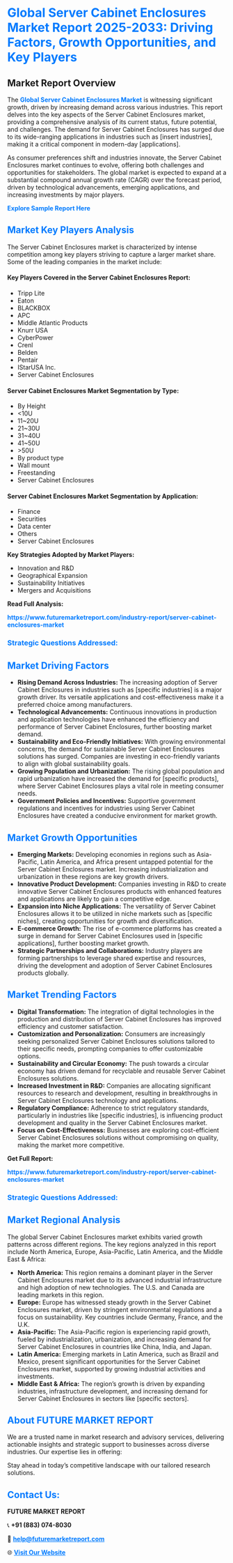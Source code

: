 <h1 style="color: #007BFF;">Global Server Cabinet Enclosures Market Report 2025-2033: Driving Factors, Growth Opportunities, and Key Players</h1>

<section id="overview">
<h2>Market Report Overview</h2>
<p>The <a href="https://www.futuremarketreport.com/industry-report/server-cabinet-enclosures-market" style="color: #007BFF; text-decoration: none;"><strong>Global Server Cabinet Enclosures Market</strong></a> is witnessing significant growth, driven by increasing demand across various industries. This report delves into the key aspects of the Server Cabinet Enclosures market, providing a comprehensive analysis of its current status, future potential, and challenges. The demand for Server Cabinet Enclosures has surged due to its wide-ranging applications in industries such as [insert industries], making it a critical component in modern-day [applications].</p>
<p>As consumer preferences shift and industries innovate, the Server Cabinet Enclosures market continues to evolve, offering both challenges and opportunities for stakeholders. The global market is expected to expand at a substantial compound annual growth rate (CAGR) over the forecast period, driven by technological advancements, emerging applications, and increasing investments by major players.</p>
</section>

<section id="overview">
<p><a href="https://www.futuremarketreport.com/request-sample/reportId=100908" style="color: #007BFF; text-decoration: none;"><strong>Explore Sample Report Here</strong></a></p>
</section>

<section id="key-players">
<h2 style="color: #007BFF;">Market Key Players Analysis</h2>
<p>The Server Cabinet Enclosures market is characterized by intense competition among key players striving to capture a larger market share. Some of the leading companies in the market include:</p>
<h4>Key Players Covered in the Server Cabinet Enclosures Report:</h4>
<ul><li>Tripp Lite</li><li>Eaton</li><li>BLACKBOX</li><li>APC</li><li>Middle Atlantic Products</li><li>Knurr USA</li><li>CyberPower</li><li>Crenl</li><li>Belden</li><li>Pentair</li><li>IStarUSA Inc.</li><li>Server Cabinet Enclosures</li></ul>
<h4>Server Cabinet Enclosures Market Segmentation by Type:</h4>
<ul><li>By Height</li><li>&lt;10U</li><li>11~20U</li><li>21~30U</li><li>31~40U</li><li>41~50U</li><li>&gt;50U</li><li>By product type</li><li>Wall mount</li><li>Freestanding</li><li>Server Cabinet Enclosures</li></ul>

<h4>Server Cabinet Enclosures Market Segmentation by Application:</h4>
<ul><li>Finance</li><li>Securities</li><li>Data center</li><li>Others</li><li>Server Cabinet Enclosures</li></ul>
<p><strong>Key Strategies Adopted by Market Players:</strong></p>
<ul>
<li>Innovation and R&D</li>
<li>Geographical Expansion</li>
<li>Sustainability Initiatives</li>
<li>Mergers and Acquisitions</li>
</ul>
</section>

<section>
<p><strong>Read Full Analysis: </strong></p><a href="https://www.futuremarketreport.com/industry-report/server-cabinet-enclosures-market" style="color: #007BFF; text-decoration: none;"><strong>https://www.futuremarketreport.com/industry-report/server-cabinet-enclosures-market</strong></a>
<h3 style="color: #007BFF;">Strategic Questions Addressed:</h3>
</section>

<section id="driving-factors">
<h2 style="color: #007BFF;">Market Driving Factors</h2>
<ul>
<li><strong>Rising Demand Across Industries:</strong> The increasing adoption of Server Cabinet Enclosures in industries such as [specific industries] is a major growth driver. Its versatile applications and cost-effectiveness make it a preferred choice among manufacturers.</li>
<li><strong>Technological Advancements:</strong> Continuous innovations in production and application technologies have enhanced the efficiency and performance of Server Cabinet Enclosures, further boosting market demand.</li>
<li><strong>Sustainability and Eco-Friendly Initiatives:</strong> With growing environmental concerns, the demand for sustainable Server Cabinet Enclosures solutions has surged. Companies are investing in eco-friendly variants to align with global sustainability goals.</li>
<li><strong>Growing Population and Urbanization:</strong> The rising global population and rapid urbanization have increased the demand for [specific products], where Server Cabinet Enclosures plays a vital role in meeting consumer needs.</li>
<li><strong>Government Policies and Incentives:</strong> Supportive government regulations and incentives for industries using Server Cabinet Enclosures have created a conducive environment for market growth.</li>
</ul>
</section>

<section id="growth-opportunities">
<h2 style="color: #007BFF;">Market Growth Opportunities</h2>
<ul>
<li><strong>Emerging Markets:</strong> Developing economies in regions such as Asia-Pacific, Latin America, and Africa present untapped potential for the Server Cabinet Enclosures market. Increasing industrialization and urbanization in these regions are key growth drivers.</li>
<li><strong>Innovative Product Development:</strong> Companies investing in R&D to create innovative Server Cabinet Enclosures products with enhanced features and applications are likely to gain a competitive edge.</li>
<li><strong>Expansion into Niche Applications:</strong> The versatility of Server Cabinet Enclosures allows it to be utilized in niche markets such as [specific niches], creating opportunities for growth and diversification.</li>
<li><strong>E-commerce Growth:</strong> The rise of e-commerce platforms has created a surge in demand for Server Cabinet Enclosures used in [specific applications], further boosting market growth.</li>
<li><strong>Strategic Partnerships and Collaborations:</strong> Industry players are forming partnerships to leverage shared expertise and resources, driving the development and adoption of Server Cabinet Enclosures products globally.</li>
</ul>
</section>

<section id="trending-factors">
<h2 style="color: #007BFF;">Market Trending Factors</h2>
<ul>
<li><strong>Digital Transformation:</strong> The integration of digital technologies in the production and distribution of Server Cabinet Enclosures has improved efficiency and customer satisfaction.</li>
<li><strong>Customization and Personalization:</strong> Consumers are increasingly seeking personalized Server Cabinet Enclosures solutions tailored to their specific needs, prompting companies to offer customizable options.</li>
<li><strong>Sustainability and Circular Economy:</strong> The push towards a circular economy has driven demand for recyclable and reusable Server Cabinet Enclosures solutions.</li>
<li><strong>Increased Investment in R&D:</strong> Companies are allocating significant resources to research and development, resulting in breakthroughs in Server Cabinet Enclosures technology and applications.</li>
<li><strong>Regulatory Compliance:</strong> Adherence to strict regulatory standards, particularly in industries like [specific industries], is influencing product development and quality in the Server Cabinet Enclosures market.</li>
<li><strong>Focus on Cost-Effectiveness:</strong> Businesses are exploring cost-efficient Server Cabinet Enclosures solutions without compromising on quality, making the market more competitive.</li>
</ul>
</section>

<section>
<p><strong>Get Full Report: </strong></p><a href="https://www.futuremarketreport.com/industry-report/server-cabinet-enclosures-market" style="color: #007BFF; text-decoration: none;"><strong>https://www.futuremarketreport.com/industry-report/server-cabinet-enclosures-market</strong></a>
<h3 style="color: #007BFF;">Strategic Questions Addressed:</h3>
</section>


<section id="regional-analysis">
<h2 style="color: #007BFF;">Market Regional Analysis</h2>
<p>The global Server Cabinet Enclosures market exhibits varied growth patterns across different regions. The key regions analyzed in this report include North America, Europe, Asia-Pacific, Latin America, and the Middle East & Africa:</p>
<ul>
<li><strong>North America:</strong> This region remains a dominant player in the Server Cabinet Enclosures market due to its advanced industrial infrastructure and high adoption of new technologies. The U.S. and Canada are leading markets in this region.</li>
<li><strong>Europe:</strong> Europe has witnessed steady growth in the Server Cabinet Enclosures market, driven by stringent environmental regulations and a focus on sustainability. Key countries include Germany, France, and the U.K.</li>
<li><strong>Asia-Pacific:</strong> The Asia-Pacific region is experiencing rapid growth, fueled by industrialization, urbanization, and increasing demand for Server Cabinet Enclosures in countries like China, India, and Japan.</li>
<li><strong>Latin America:</strong> Emerging markets in Latin America, such as Brazil and Mexico, present significant opportunities for the Server Cabinet Enclosures market, supported by growing industrial activities and investments.</li>
<li><strong>Middle East & Africa:</strong> The region’s growth is driven by expanding industries, infrastructure development, and increasing demand for Server Cabinet Enclosures in sectors like [specific sectors].</li>
</ul>
</section>

<footer>
<h2 style="color: #007BFF;">About FUTURE MARKET REPORT</h2>
<p>We are a trusted name in market research and advisory services, delivering actionable insights and strategic support to businesses across diverse industries. Our expertise lies in offering:</p>

<p>Stay ahead in today’s competitive landscape with our tailored research solutions.</p>

<h2 style="color: #007BFF;">Contact Us:</h2>
<p><strong>FUTURE MARKET REPORT</strong></p>
<p>📞 <strong>+91 (883) 074-8030</strong></p>
<p>📧 <strong><a href="mailto:help@futuremarketreport.com" style="color: #007BFF;">help@futuremarketreport.com</a></strong></p>
<p>🌐 <strong><a href="https://www.futuremarketreport.com/" style="color: #007BFF;">Visit Our Website</a></strong></p>
</footer>